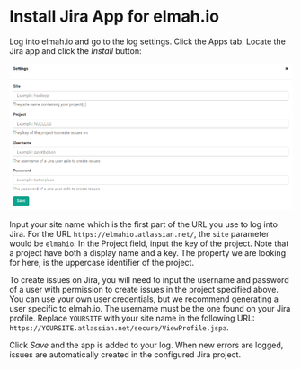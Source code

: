 # Install Jira App for elmah.io

Log into elmah.io and go to the log settings. Click the Apps tab. Locate the Jira app and click the *Install* button:

![Install Jira App](images/apps/jira/install_settings.png)

Input your site name which is the first part of the URL you use to log into Jira. For the URL `https://elmahio.atlassian.net/`, the `site` parameter would be `elmahio`. In the Project field, input the key of the project. Note that a project have both a display name and a key. The property we are looking for here, is the uppercase identifier of the project.

To create issues on Jira, you will need to input the username and password of a user with permission to create issues in the project specified above. You can use your own user credentials, but we recommend generating a user specific to elmah.io. The username must be the one found on your Jira profile. Replace `YOURSITE` with your site name in the following URL: `https://YOURSITE.atlassian.net/secure/ViewProfile.jspa`.

Click *Save* and the app is added to your log. When new errors are logged, issues are automatically created in the configured Jira project.